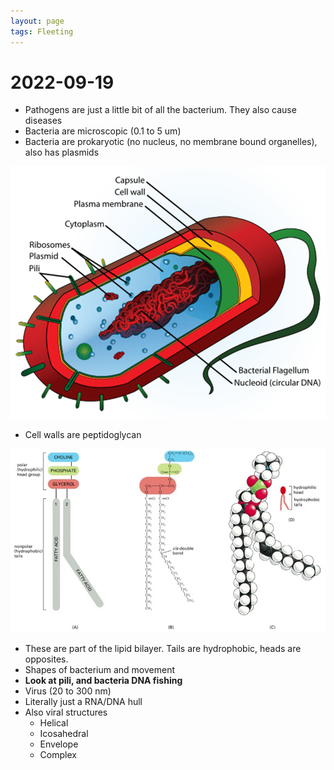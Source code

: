 ```yaml
---
layout: page
tags: Fleeting 
---
```


# 2022-09-19

- Pathogens are just a little bit of all the bacterium. They also cause diseases
- Bacteria are microscopic (0.1 to 5 um)
- Bacteria are prokaryotic (no nucleus, no membrane bound organelles), also has plasmids

![](../assets/Bacteria%20Anatomy.png)

- Cell walls are peptidoglycan

![](../assets/Phosopholipids.png)

- These are part of the lipid bilayer. Tails are hydrophobic, heads are opposites.
- Shapes of bacterium and movement
- **Look at pili, and bacteria DNA fishing**
- Virus (20 to 300 nm)
- Literally just a RNA/DNA hull
- Also viral structures
	- Helical
	- Icosahedral
	- Envelope
	- Complex